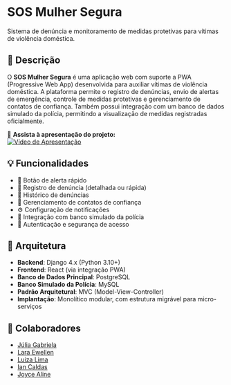# SOS Mulher Segura

Sistema de denúncia e monitoramento de medidas protetivas para vítimas de violência doméstica.

## 📌 Descrição

O **SOS Mulher Segura** é uma aplicação web com suporte a PWA (Progressive Web App) desenvolvida para auxiliar vítimas de violência doméstica. A plataforma permite o registro de denúncias, envio de alertas de emergência, controle de medidas protetivas e gerenciamento de contatos de confiança. Também possui integração com um banco de dados simulado da polícia, permitindo a visualização de medidas registradas oficialmente.

🎥 **Assista à apresentação do projeto:**  
[![Vídeo de Apresentação](https://img.youtube.com/vi/XWlDxSdLTcc/0.jpg)](https://youtu.be/hzKQoKnCSCc)

## 💡 Funcionalidades

- 📍 Botão de alerta rápido  
- 📝 Registro de denúncia (detalhada ou rápida)  
- 📄 Histórico de denúncias  
- 👥 Gerenciamento de contatos de confiança  
- ⚙️ Configuração de notificações  
- 📑 Integração com banco simulado da polícia  
- 🔐 Autenticação e segurança de acesso  

## 🧱 Arquitetura

- **Backend**: Django 4.x (Python 3.10+)  
- **Frontend**: React (via integração PWA)  
- **Banco de Dados Principal**: PostgreSQL  
- **Banco Simulado da Polícia**: MySQL  
- **Padrão Arquitetural**: MVC (Model-View-Controller)  
- **Implantação**: Monolítico modular, com estrutura migrável para micro-serviços  

## 🤝 Colaboradores

- [Júlia Gabriela](https://github.com/Julia-Gabriela)  
- [Lara Ewellen](https://github.com/Laraewellen)  
- [Luiza Lima](https://github.com/luizalima13)  
- [Ian Caldas](https://github.com/IanACaldas)  
- [Joyce Aline](https://github.com/Joyce2004Aline)
